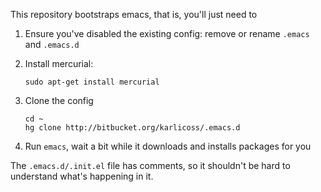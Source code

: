 This repository bootstraps emacs, that is, you'll just need to

1. Ensure you've disabled the existing config: remove or rename `.emacs` and `.emacs.d`
2. Install mercurial:

    ```sudo apt-get install mercurial```

3. Clone the config

    ```
    cd ~
    hg clone http://bitbucket.org/karlicoss/.emacs.d
    ```

4. Run `emacs`, wait a bit while it downloads and installs packages for you

The `.emacs.d/.init.el` file has comments, so it shouldn't be hard to
understand what's happening in it.
